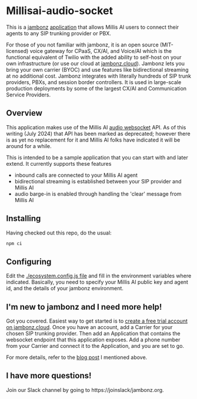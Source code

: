 # Millisai-audio-socket

This is a [jambonz](https://jambonz.org) [application](https://www.jambonz.org/docs/webhooks/overview/) that allows Millis AI users to connect their agents to any SIP trunking provider or PBX.

For those of you not familiar with jambonz, it is an open source (MIT-licensed) voice gateway for CPaaS, CX/AI, and Voice/AI which is the functional equivalent of Twilio with the added ability to self-host on your own infrastructure (or use our cloud at [jambonz.cloud](https://jambonz.cloud)).  Jambonz lets you bring your own carrier (BYOC) and use features like bidirectional streaming at no additional cost.  Jambonz integrates with literally hundreds of SIP trunk providers, PBXs, and session border controllers.  It is used in large-scale production deployments by some of the largest CX/AI and Communication Service Providers.

## Overview

This application makes use of the Millis AI [audio websocket](https://millisai.mintlify.app/integration/native-apps-with-websocket) API.  As of this writing (July 2024) that API has been marked as deprecated; however there is as yet no replacement for it and Millis AI folks have indicated it will be around for a while.

This is intended to be a sample application that you can start with and later extend. It currently supports these features

- inbound calls are connected to your Millis AI agent
- bidirectional streaming is established between your SIP provider and Millis AI
- audio barge-in is enabled through handling the 'clear' message from Millis AI

## Installing

Having checked out this repo, do the usual:
```bash
npm ci
```

## Configuring

Edit the [./ecosystem.config.js file](./ecosystem.config.js) and fill in the environment variables where indicated.  Basically, you need to specify your Millis AI public key and agent id, and the details of your jambonz environment.

## I'm new to jambonz and I need more help!

Got you covered.  Easiest way to get started is to [create a free trial account on jambonz.cloud](https://jambonz.cloud/register).  Once you have an account, add a Carrier for your chosen SIP trunking provider.  Then add an Application that contains the websocket endpoint that this application exposes.  Add a phone number from your Carrier and connect it to the Application, and you are set to go.

For more details, refer to the [blog post](https://blog.jambonz.org/using-jambonz-for-telephony-integration-with-Millis-ai) I mentioned above.

## I have more questions!
Join our Slack channel by going to https://joinslack/jambonz.org.